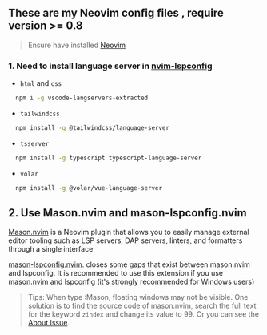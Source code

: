 <h2 align="left">These are my Neovim config files , require version >= 0.8</h2>

> Ensure have installed [Neovim](https://neovim.io/)

### 1. Need to install language server in [nvim-lspconfig](https://github.com/neovim/nvim-lspconfig/blob/master/doc/server_configurations.md#html)

- `html` and `css`

```bash
  npm i -g vscode-langservers-extracted
```

- `tailwindcss`

```bash
  npm install -g @tailwindcss/language-server
```

- `tsserver`

``` bash
  npm install -g typescript typescript-language-server
```

- `volar`

``` bash
  npm install -g @volar/vue-language-server
```

## 2. Use Mason.nvim and mason-lspconfig.nvim

[Mason.nvim](https://github.com/williamboman/mason.nvim) is a Neovim plugin that allows you to easily manage external editor tooling such as LSP servers, DAP servers, linters, and formatters through a single interface

[mason-lspconfig.nvim](https://github.com/williamboman/mason-lspconfig.nvim). closes some gaps that exist between mason.nvim and lspconfig.
It is recommended to use this extension if you use mason.nvim and lspconfig (it's strongly recommended for Windows users)

> Tips: When type :Mason, floating windows may not be visible. One solution is to find the source code of mason.nvim, search the full text for the keyword `zindex` and change its value to 99.
Or you can see the [About Issue](https://github.com/neovim/neovim/issues/18486).
